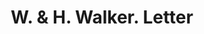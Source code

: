 ---
doi: 10.7916/D8SX7RBQ
date_other: '1901'
date_other_textual: '1901'
form: correspondence
genre:
- Letters (correspondence)
name:
- W. & H. Walker
object_in_context_url: https://biggert.cul.columbia.edu/items/view/ave_biggert_01498
subject_hierarchical_geographic:
- Pittsburgh, Pennsylvania, United States
subject_name:
- W. & H. Walker
title: W. & H. Walker. Letter
sort_title: W. & H. Walker. Letter
call_number: ave_biggert_01498
coordinates:
- 40.439722222222215,-79.97638888888889
pid: ave_biggert_01498
identifiers: ave_biggert_01498
thumbnail: https://derivativo-2.library.columbia.edu/iiif/2/ldpd:344016/full/!256,256/0/native.jpg
permalink: /biggert/ave_biggert_01498/
layout: iiif-image-page
---